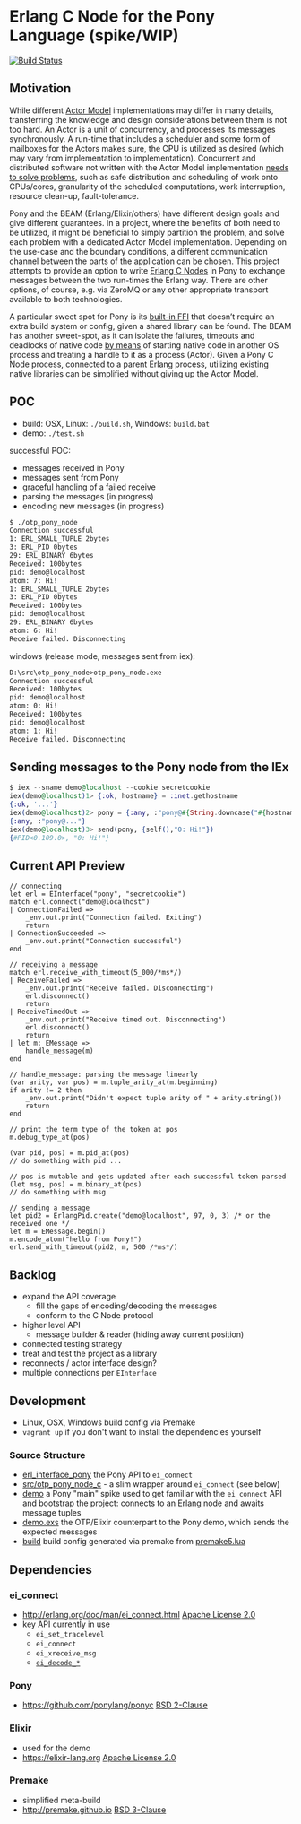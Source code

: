 # Erlang C Node for the Pony Language (spike/WIP)

[![Build Status](https://travis-ci.org/d-led/otp_pony_node.svg?branch=master)](https://travis-ci.org/d-led/otp_pony_node)

## Motivation

While different [Actor Model](https://www.brianstorti.com/the-actor-model/) implementations may differ in many details,
transferring the knowledge and design considerations between them is not too hard. An Actor is a unit of concurrency,
and processes its messages synchronously. A run-time that includes a scheduler and some form of mailboxes
for the Actors makes sure, the CPU is utilized as desired (which may vary from implementation to implementation).
Concurrent and distributed software 
not written with the Actor Model implementation [needs to solve problems]( http://rvirding.blogspot.com/2008/01/virdings-first-rule-of-programming.html), such as safe distribution and scheduling of work onto CPUs/cores,
granularity of the scheduled computations, work interruption, resource clean-up, fault-tolerance.

Pony and the BEAM (Erlang/Elixir/others) have different design goals and give different guarantees.
In a project, where the benefits of both need to be utilized, it might be beneficial to simply partition the problem,
and solve each problem with a dedicated Actor Model implementation. Depending on the use-case and the boundary conditions,
a different communication channel between the parts of the application can be chosen. This project attempts to provide
an option to write [Erlang C Nodes]( http://erlang.org/doc/man/ei_connect.html) in Pony to exchange messages between
the two run-times the Erlang way. There are other options, of course,
e.g. via ZeroMQ or any other appropriate transport available to both technologies.

A particular sweet spot for Pony is its [built-in FFI](https://tutorial.ponylang.io/c-ffi.html) that doesn’t require
an extra build system or config, given a shared library can be found. The BEAM has another sweet-spot,
as it can isolate the failures, timeouts and deadlocks of native code [by means]( http://erlang.org/doc/reference_manual/ports.html)
of starting native code in another OS process and treating a handle to it as a process (Actor).
Given a Pony C Node process, connected to a parent Erlang process, utilizing existing native libraries can be simplified without giving up the Actor Model.


## POC

- build: OSX, Linux: `./build.sh`, Windows: `build.bat`
- demo: `./test.sh`

successful POC:

- messages received in Pony
- messages sent from Pony
- graceful handling of a failed receive
- parsing the messages (in progress)
- encoding new messages (in progress)

```txt
$ ./otp_pony_node
Connection successful
1: ERL_SMALL_TUPLE 2bytes
3: ERL_PID 0bytes
29: ERL_BINARY 6bytes
Received: 100bytes
pid: demo@localhost
atom: 7: Hi!
1: ERL_SMALL_TUPLE 2bytes
3: ERL_PID 0bytes
Received: 100bytes
pid: demo@localhost
29: ERL_BINARY 6bytes
atom: 6: Hi!
Receive failed. Disconnecting
```

windows (release mode, messages sent from iex):

```txt
D:\src\otp_pony_node>otp_pony_node.exe
Connection successful
Received: 100bytes
pid: demo@localhost
atom: 0: Hi!
Received: 100bytes
pid: demo@localhost
atom: 1: Hi!
Receive failed. Disconnecting
```

## Sending messages to the Pony node from the IEx

```elixir
$ iex --sname demo@localhost --cookie secretcookie
iex(demo@localhost)1> {:ok, hostname} = :inet.gethostname
{:ok, '...'}
iex(demo@localhost)2> pony = {:any, :"pony@#{String.downcase("#{hostname}")}"}
{:any, :"pony@..."}
iex(demo@localhost)3> send(pony, {self(),"0: Hi!"})
{#PID<0.109.0>, "0: Hi!"}
```

## Current API Preview

```pony
// connecting
let erl = EInterface("pony", "secretcookie")
match erl.connect("demo@localhost")
| ConnectionFailed => 
    _env.out.print("Connection failed. Exiting")
    return
| ConnectionSucceeded =>
    _env.out.print("Connection successful")
end

// receiving a message
match erl.receive_with_timeout(5_000/*ms*/)
| ReceiveFailed =>
    _env.out.print("Receive failed. Disconnecting")
    erl.disconnect()
    return
| ReceiveTimedOut =>
    _env.out.print("Receive timed out. Disconnecting")
    erl.disconnect()
    return
| let m: EMessage =>
    handle_message(m)
end

// handle_message: parsing the message linearly
(var arity, var pos) = m.tuple_arity_at(m.beginning)
if arity != 2 then
    _env.out.print("Didn't expect tuple arity of " + arity.string())
    return
end

// print the term type of the token at pos
m.debug_type_at(pos)

(var pid, pos) = m.pid_at(pos)
// do something with pid ...

// pos is mutable and gets updated after each successful token parsed
(let msg, pos) = m.binary_at(pos)
// do something with msg

// sending a message
let pid2 = ErlangPid.create("demo@localhost", 97, 0, 3) /* or the received one */
let m = EMessage.begin()
m.encode_atom("hello from Pony!")
erl.send_with_timeout(pid2, m, 500 /*ms*/)
```

## Backlog

- expand the API coverage
  - fill the gaps of encoding/decoding the messages
  - conform to the C Node protocol
- higher level API
  - message builder & reader (hiding away current position)
- connected testing strategy
- treat and test the project as a library
- reconnects / actor interface design?
- multiple connections per `EInterface`

## Development

- Linux, OSX, Windows build config via Premake
- `vagrant up` if you don't want to install the dependencies yourself

### Source Structure

- [erl_interface_pony](erl_interface_pony) the Pony API to `ei_connect`
- [src/otp_pony_node_c](src/otp_pony_node_c) - a slim wrapper around `ei_connect` (see below)
- [demo](demo) a Pony "main" spike used to get familiar with the `ei_connect` API and bootstrap the project: connects to an Erlang node and awaits message tuples
- [demo.exs](demo.exs) the OTP/Elixir counterpart to the Pony demo, which sends the expected messages
- [build](build) build config generated via premake from [premake5.lua](premake5.lua)

## Dependencies

### ei_connect

- http://erlang.org/doc/man/ei_connect.html [Apache License 2.0](https://www.erlang.org/about)
- key API currently in use
  - `ei_set_tracelevel`
  - `ei_connect`
  - `ei_xreceive_msg`
  - [`ei_decode_*`](http://erlang.org/doc/man/ei.html)

### Pony

- https://github.com/ponylang/ponyc [BSD 2-Clause](https://github.com/ponylang/ponyc/blob/master/LICENSE)

### Elixir

- used for the demo
- https://elixir-lang.org [Apache License 2.0](https://github.com/elixir-lang/elixir/blob/master/LICENSE)

### Premake

- simplified meta-build
- http://premake.github.io [BSD 3-Clause](https://github.com/premake/premake-core/blob/master/LICENSE.txt)
